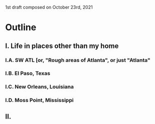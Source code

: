 1st draft composed on October 23rd, 2021

# Outline
## I. Life in places other than my home
### I.A. SW ATL [or, "Rough areas of Atlanta", or just "Atlanta"
### I.B. El Paso, Texas
### I.C. New Orleans, Louisiana
### I.D. Moss Point, Mississippi
## II. 
